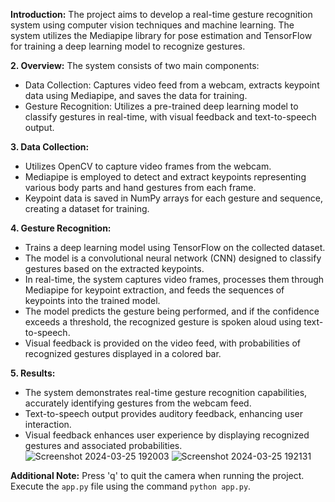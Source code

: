**Introduction:**
The project aims to develop a real-time gesture recognition system using computer vision techniques and machine learning. The system utilizes the Mediapipe library for pose estimation and TensorFlow for training a deep learning model to recognize gestures.

**2. Overview:**
The system consists of two main components:

- Data Collection: Captures video feed from a webcam, extracts keypoint data using Mediapipe, and saves the data for training.
- Gesture Recognition: Utilizes a pre-trained deep learning model to classify gestures in real-time, with visual feedback and text-to-speech output.

**3. Data Collection:**

- Utilizes OpenCV to capture video frames from the webcam.
- Mediapipe is employed to detect and extract keypoints representing various body parts and hand gestures from each frame.
- Keypoint data is saved in NumPy arrays for each gesture and sequence, creating a dataset for training.

**4. Gesture Recognition:**

- Trains a deep learning model using TensorFlow on the collected dataset.
- The model is a convolutional neural network (CNN) designed to classify gestures based on the extracted keypoints.
- In real-time, the system captures video frames, processes them through Mediapipe for keypoint extraction, and feeds the sequences of keypoints into the trained model.
- The model predicts the gesture being performed, and if the confidence exceeds a threshold, the recognized gesture is spoken aloud using text-to-speech.
- Visual feedback is provided on the video feed, with probabilities of recognized gestures displayed in a colored bar.

**5. Results:**

- The system demonstrates real-time gesture recognition capabilities, accurately identifying gestures from the webcam feed.
- Text-to-speech output provides auditory feedback, enhancing user interaction.
- Visual feedback enhances user experience by displaying recognized gestures and associated probabilities.
![Screenshot 2024-03-25 192003](https://github.com/yash9373/sign_to_audio_translator/assets/101787484/4ac4fda7-8f12-45a4-8841-c637180c8bde)
![Screenshot 2024-03-25 192131](https://github.com/yash9373/sign_to_audio_translator/assets/101787484/f85537e0-0158-495f-bf33-200d28d3ccf0)

**Additional Note:**
Press 'q' to quit the camera when running the project. Execute the `app.py` file using the command `python app.py`.
